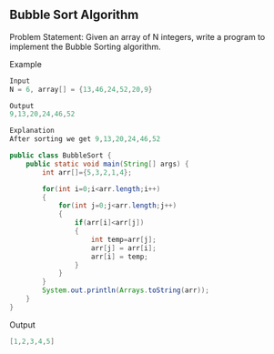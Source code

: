 ## Bubble Sort Algorithm

Problem Statement: Given an array of N integers, write a program to implement the Bubble Sorting algorithm.

Example

```java
Input
N = 6, array[] = {13,46,24,52,20,9}

Output
9,13,20,24,46,52

Explanation
After sorting we get 9,13,20,24,46,52
```

```java
public class BubbleSort {
	public static void main(String[] args) {
		int arr[]={5,3,2,1,4};

		for(int i=0;i<arr.length;i++)
		{
			for(int j=0;j<arr.length;j++)
			{
				if(arr[i]<arr[j])
				{
					int temp=arr[j];
					arr[j] = arr[i];
					arr[i] = temp;
				}
			}
		}
		System.out.println(Arrays.toString(arr));
	}
}
```

Output

```java
[1,2,3,4,5]
```
